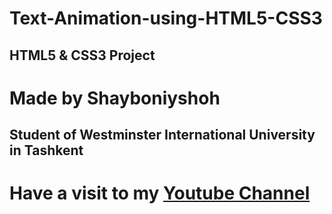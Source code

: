 # Text-Animation-using-HTML5-CSS3

## HTML5 & CSS3 Project
# Made by Shayboniyshoh
## Student of Westminster International University in Tashkent

# Have a visit to my [Youtube Channel](https://youtu.be/StX96wtbo2w)
